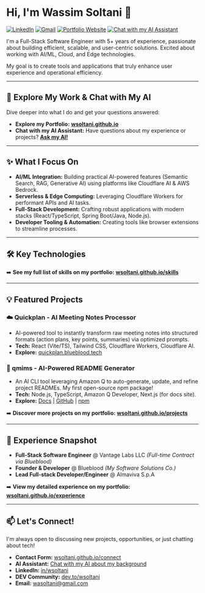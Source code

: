 # Hi, I'm Wassim Soltani 👋

<a href="https://linkedin.com/in/wsoltani" target="_blank" rel="noopener noreferrer"><img src="https://img.shields.io/badge/LinkedIn-0A66C2.svg?style=flat&logo=LinkedIn&logoColor=white" alt="LinkedIn"/></a>
<a href="mailto:wasoltani@gmail.com"><img src="https://img.shields.io/badge/Gmail-D14836.svg?style=flat&logo=Gmail&logoColor=white" alt="Gmail"/></a>
<a href="https://wsoltani.github.io/" target="_blank" rel="noopener noreferrer"><img src="https://img.shields.io/badge/Portfolio-Website-blue?style=flat&logo=FirefoxBrowser&logoColor=white" alt="Portfolio Website"/></a>
<a href="https://wsoltani.github.io/ai-chat" target="_blank" rel="noopener noreferrer"><img src="https://img.shields.io/badge/Chat%20with%20my%20AI-Assistant-success?style=flat&logo=OpenAI&logoColor=white" alt="Chat with my AI Assistant"/></a>

I'm a Full-Stack Software Engineer with 5+ years of experience, passionate about building efficient, scalable, and user-centric solutions. Excited about working with AI/ML, Cloud, and Edge technologies.

My goal is to create tools and applications that truly enhance user experience and operational efficiency.

---

## 🚀 Explore My Work & Chat with My AI

Dive deeper into what I do and get your questions answered:

*   **Explore my Portfolio:** [**wsoltani.github.io**](https://wsoltani.github.io/)
*   **Chat with my AI Assistant:** Have questions about my experience or projects? [**Ask my AI!**](https://wsoltani.github.io/ai-chat)

---

## ✨ What I Focus On

*   **AI/ML Integration:** Building practical AI-powered features (Semantic Search, RAG, Generative AI) using platforms like Cloudflare AI & AWS Bedrock.
*   **Serverless & Edge Computing:** Leveraging Cloudflare Workers for performant APIs and AI tasks.
*   **Full-Stack Development:** Crafting robust applications with modern stacks (React/TypeScript, Spring Boot/Java, Node.js).
*   **Developer Tooling & Automation:** Creating tools like browser extensions to streamline processes.

---

## 🛠️ Key Technologies

➡️ **See my full list of skills on my portfolio:** [**wsoltani.github.io/skills**](https://wsoltani.github.io/skills)

---

## 💡 Featured Projects

### ☁️ Quickplan - AI Meeting Notes Processor
*   AI-powered tool to instantly transform raw meeting notes into structured formats (action plans, key points, summaries) via optimized prompts.
*   **Tech:** React (Vite/TS), Tailwind CSS, Cloudflare Workers, Cloudflare AI.
*   **Explore:** [quickplan.blueblood.tech](https://quickplan.blueblood.tech/)

### 📖 qmims - AI-Powered README Generator
*   An AI CLI tool leveraging Amazon Q to auto-generate, update, and refine project READMEs. My first open-source npm package!
*   **Tech:** Node.js, TypeScript, Amazon Q Developer, Next.js (for docs site).
*   **Explore:** [Docs](https://qmims.vercel.app/) | [GitHub](https://github.com/wSoltani/qmims) | [npm](https://www.npmjs.com/package/qmims)

➡️ **Discover more projects on my portfolio:** [**wsoltani.github.io/projects**](https://wsoltani.github.io/projects)

---

## 🔭 Experience Snapshot

*   **Full-Stack Software Engineer** @ Vantage Labs LLC *(Full-time Contract via Blueblood)*
*   **Founder & Developer** @ Blueblood *(My Software Solutions Co.)*
*   **Lead Full-stack Developer/Engineer** @ Almaviva S.p.A

➡️ **View my detailed experience on my portfolio:** [**wsoltani.github.io/experience**](https://wsoltani.github.io/experience)

---

## 📫 Let's Connect!

I'm always open to discussing new projects, opportunities, or just chatting about tech!

*   **Contact Form:** [wsoltani.github.io/connect](https://wsoltani.github.io/connect)
*   **AI Assistant:** [Chat with my AI about my background](https://wsoltani.github.io/ai-chat)
*   **LinkedIn:** [in/wsoltani](https://linkedin.com/in/wsoltani)
*   **DEV Community:** [dev.to/wsoltani](https://dev.to/wsoltani)
*   **Email:** [wasoltani@gmail.com](mailto:wasoltani@gmail.com)
